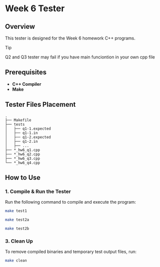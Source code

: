 # Week 6 Tester

## Overview
This tester is designed for the Week 6 homework C++ programs. 
 
> [!TIP]
> Q2 and Q3 tester may fail if you have main funciontion in your own cpp file

## Prerequisites
- **C++ Compiler**
- **Make**

## Tester Files Placement
```
.
├── Makefile
├── tests
│   ├── q1-1.expected
│   ├── q1-1.in
│   ├── q1-2.expected
│   ├── q1-2.in
│   ├── ...
├── *_hw6_q1.cpp
├── *_hw6_q2.cpp
├── *_hw6_q3.cpp
└── *_hw6_q4.cpp
```

## How to Use

### 1. Compile & Run the Tester
Run the following command to compile and execute the program:
```bash
make test1
```
```bash
make test2a
```
```bash
make test2b
```

### 3. Clean Up
To remove compiled binaries and temporary test output files, run:
```bash
make clean
```
